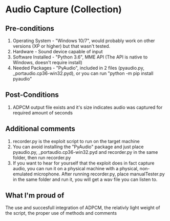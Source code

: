 # Audio Capture (Collection)

## Pre-conditions
1. Operating System - "Windows 10/7", would probably work on other versions (XP or higher) but that wasn't tested.
1. Hardware - Sound device capable of input 
1. Software Installed - "Python 3.6", MME API (The API is native to Windows, doesn't require install)
1. Needed Packages - "PyAudio", included in 2 files (pyaudio.py, _portaudio.cp36-win32.pyd), or you can run "python -m pip install pyaudio"

## Post-Conditions
1. ADPCM output file exists and it's size indicates audio was captured for required amount of seconds

## Additional comments
1. recorder.py is the exploit script to run on the target machine
1. You can avoid installing the "PyAudio" package and just place pyaudio.py, _portaudio.cp36-win32.pyd and recorder.py in the same folder, then run recorder.py
1. If you want to hear for yourself that the exploit does in fact capture audio, you can run it on a physical machine with a physical, non-emulated microphone. After running recorder.py, place manualTester.py in the same folder and run it, you will get a wav file you can listen to.

## What I'm proud of
The use and succesfull integration of ADPCM, the relativly light weight of the script, the proper use of methods and comments
